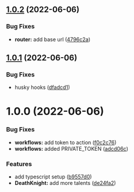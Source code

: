 ## [1.0.2](https://github.com/Tjark-Kuehl/dragonflight-talenttrees/compare/v1.0.1...v1.0.2) (2022-06-06)


### Bug Fixes

* **router:** add base url ([4796c2a](https://github.com/Tjark-Kuehl/dragonflight-talenttrees/commit/4796c2a79ccf423e018caab83161360d4b0f06ba))

## [1.0.1](https://github.com/Tjark-Kuehl/dragonflight-talenttrees/compare/v1.0.0...v1.0.1) (2022-06-06)


### Bug Fixes

* husky hooks ([dfadcd1](https://github.com/Tjark-Kuehl/dragonflight-talenttrees/commit/dfadcd1a88069ce8704a77b3b77b59443313184e))

# 1.0.0 (2022-06-06)


### Bug Fixes

* **workflows:** add token to action ([f0c2c76](https://github.com/Tjark-Kuehl/dragonflight-talenttrees/commit/f0c2c763d7c57d639f0c8384b7aaff5dc0434847))
* **workflows:** added PRIVATE_TOKEN ([adcd06c](https://github.com/Tjark-Kuehl/dragonflight-talenttrees/commit/adcd06cab0da44f0619f61a6f564bac24071b66b))


### Features

* add typescript setup ([b9557d0](https://github.com/Tjark-Kuehl/dragonflight-talenttrees/commit/b9557d0caa4e60292dd2bdb7a77741a289ac1c51))
* **DeathKnight:** add more talents ([de24fa2](https://github.com/Tjark-Kuehl/dragonflight-talenttrees/commit/de24fa2c81bbfeb0926900b8fcf7dfb3269f1941))
